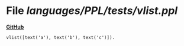 # File _languages/PPL/tests/vlist.ppl_
**[GitHub](https://github.com/softlang/yas/blob/master/languages/PPL/tests/vlist.ppl)**
```
vlist([text('a'), text('b'), text('c')]).
```
